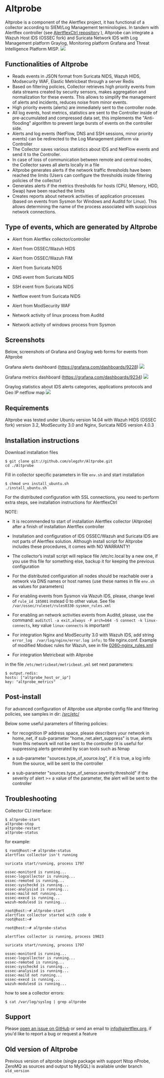 # Altprobe

Altprobe is a component of the Alertflex project, it has functional of a collector according to SIEM/Log Management terminologies.
In tandem with Alertflex controller (see [AlertflexCtrl repository](https://github.com/olegzhr/AlertflexCtrl/blob/master/README.md) ), 
Altprobe can integrate a Wazuh Host IDS (OSSEC fork) and Suricata Network IDS
with Log Management platform Graylog, Monitoring platform Grafana and Threat Intelligence Platform MISP. 
![](https://github.com/olegzhr/altprobe/blob/master/img/arch.png)

## Functionalities of Altprobe

* Reads events in JSON format from Suricata NIDS, Wazuh HIDS, Modsecurity WAF, Elastic Metricbeat through a server Redis
* Based on filtering policies, Collector retrieves high priority events from data streams created by security sensors, makes aggregation and normalization for these events. This allows to simplify the management of alerts and incidents, reduces noise from minor events.
* High priority events (alerts) are immediately sent to the controller node.
* All log events, host metrics, statistics are sent to the Controller inside of pre-accumulated and compressed data set, this implements the "Anti-flooding" algorithm to prevent large bursts of events on the controller side.
* Alerts and log events (NetFlow, DNS and SSH sessions, minor priority events) can be redirected to the Log Management platform via Controller
* The Collector saves various statistics about IDS and NetFlow events and send it to the Controller.
* In case of loss of communication between remote and central nodes, the Collector saves all alerts locally in a file
* Altprobe generates alerts if the network traffic thresholds have been reached the limits (Users can configure the thresholds inside filtering policies of the collector)
* Generates alerts if the metrics thresholds for hosts (CPU, Memory, HDD, Swap) have been reached the limits
* Creates reports about network activities of application processes (based on events from Sysmon for Windows and Auditd for Linux). This allows determining the name of the process associated with suspicious network connections.

## Type of events, which are generated by Altprobe

* Alert from Alertflex collector/controller

* Alert from OSSEC/Wazuh HIDS

* Alert from OSSEC/Wazuh FIM

* Alert from Suricata NIDS

* DNS event from Suricata NIDS

* SSH event from Suricata NIDS

* Netflow event from Suricata NIDS

* Alert from ModSecurity WAF

* Network activity of linux process from Auditd

* Network activity of windows process from Sysmon

## Screenshots

Below, screenshots of Grafana and Graylog web forms for events from Altprobe

Grafana alerts dashboard (https://grafana.com/dashboards/9228)
![](https://github.com/olegzhr/altprobe/blob/master/img/alerts_dashboard.jpg)

Grafana metrics dashboard (https://grafana.com/dashboards/9234)
![](https://github.com/olegzhr/altprobe/blob/master/img/metrics_dashboard.jpg)

Graylog statistics about IDS alerts categories, applications protocols and Geo IP netflow map
![](https://github.com/olegzhr/altprobe/blob/master/img/graylog.jpg)



## Requirements

Altprobe was tested under Ubuntu version 14.04 with Wazuh HIDS (OSSEC fork) version 3.2, ModSecurity 3.0 and Nginx, Suricata NIDS version 4.0.3

## Installation instructions

Download installation files

    $ git clone git://github.com/olegzhr/Altprobe.git
    cd ./Altprobe

Fill in collector specific parameters in file ``env.sh`` and start installation		
    
    $ chmod u+x install_ubuntu.sh
    ./install_ubuntu.sh

For the distributed configuration with SSL connections, you need to perform extra steps, see installation instructions for AlertflexCtrl

NOTE:

* It is recommended to start of installation Alertflex collector (Altprobe) after a finish of installation Alertflex controller

* Installation and configuration of IDS OSSEC/Wazuh and Suricata IDS are not parts of Alertflex solution. Although install script for Altprobe includes these procedures, it comes with NO WARRANTY!

* The collector’s install script will replace file /etc/rc.local by a new one, if you use this file for something else, backup it for keeping the previous configuration

* For the distributed configuration all nodes should be reachable over a network via DNS names or host names (use these names in file ``env.sh`` as values for parameters)

* For enabling events from Sysmon via Wazuh IDS, please, change level of ``rule_id 185001`` instead 0  to other value. See file ``/var/ossec/ruleset/rules0330-sysmon_rules.xml``

* For enabling an network activities events from Auditd, please, use the command: ``auditctl -a exit,always -F arch=b64 -S connect -k linux-connects``, key value ``linux-connects`` is important!

* For integration Nginx and ModSecurity 3.0 with Wazuh IDS, add string ``error_log  /var/log/nginx/error.log info;`` to file  nginx.conf. 
Example of modified Modsec rules for Wazuh, see in file [0260-nginx_rules.xml](https://github.com/olegzhr/Altprobe/blob/master/configs/0260-nginx_rules.xml)

* For integration Metricbeat with Altprobe 

in the file ``/etc/metricbeat/metricbeat.yml`` set next parameters:

    $ output.redis:
    hosts: ["altprobe_host_or_ip"]
    key: "altprobe_metrics"

## Post-install

For advanced configuration of Altprobe use altprobe config file and filtering policies, see samples in dir: [/src/etc/](https://github.com/olegzhr/Altprobe/blob/master/src/etc/)

Below some useful parameters of filtering policies:
* for recognition IP address space, please describers your network in home_net, if sub-parameter "home_net.alert_suppress" is true, alerts from this network will not be sent to the controller (it is useful for suppressing alerts generated by scan tools such as Nmap

* a sub-parameter "sources.type_of_source.log", if it is true, a log info from the source, will be sent to the controller

* a sub-parameter "sources.type_of_sensor.severity.threshold" if the severity of alert >= a value of the parameter, the alert will be sent to the controller
   
	
## Troubleshooting

Collector CLI interface:

    $ altprobe-start
    altprobe-stop
    altprobe-restart
    altprobe-status

for example:

    $ root@host:~# altprobe-status
    alertflex collector isn't running

    suricata start/running, process 1797

    ossec-monitord is running...
    ossec-logcollector is running...
    ossec-remoted is running...
    ossec-syscheckd is running...
    ossec-analysisd is running...
    ossec-maild not running...
    ossec-execd is running...
    wazuh-modulesd is running...

    root@host:~# altprobe-start
    alertflex collector started with code 0
    root@host:~#

    root@host:~# altprobe-status
	
    alertflex collector is running, process 19023

    suricata start/running, process 1797

    ossec-monitord is running...
    ossec-logcollector is running...
    ossec-remoted is running...
    ossec-syscheckd is running...
    ossec-analysisd is running...
    ossec-maild not running...
    ossec-execd is running...
    wazuh-modulesd is running...

how to see a collector errors:

    $ cat /var/log/syslog | grep altprobe


## Support

Please [open an issue on GitHub](https://github.com/olegzhr/altprobe/issues) or send an email to <info@alertflex.org>,
if you'd like to report a bug or request a feature 


## Old version of Altprobe 

Previous version of altprobe (single package with support Ntop nProbe, ZeroMQ as sources and output to MySQL) is available under branch ``old_version``


